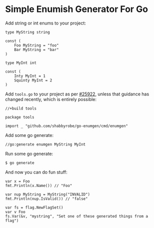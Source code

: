 Simple Enumish Generator For Go
===============================

Add string or int enums to your project:

    type MyString string

    const (
        Foo MyString = "foo"
        Bar MyString = "bar"
    )

    type MyInt int

    const (
        Inty MyInt = 1
        Squinty MyInt = 2
    )

Add `tools.go` to your project as per [#25922](https://github.com/golang/go/issues/25922),
unless that guidance has changed recently, which is entirely possible:

    //+build tools

    package tools

    import _ "github.com/shabbyrobe/go-enumgen/cmd/enumgen"

Add some go generate:

    //go:generate enumgen MyString MyInt

Run some go generate:

    $ go generate

And now you can do fun stuff:

    var x = Foo
    fmt.Println(x.Name()) // "Foo"

    var nup MyString = MyString("INVALID")
    fmt.Println(nup.IsValid()) // "false"

    var fs = flag.NewFlagSet()
    var v Foo
    fs.Var(&v, "mystring", "Set one of these generated things from a flag")

